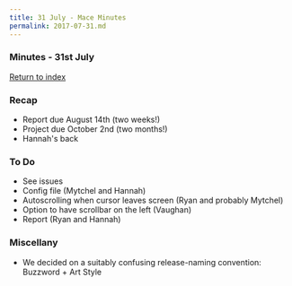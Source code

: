 ```yaml
---
title: 31 July - Mace Minutes
permalink: 2017-07-31.md
---
```


### Minutes - 31st July

[Return to index](../index.md)

### Recap
* Report due August 14th (two weeks!)
* Project due October 2nd (two months!)
* Hannah's back

### To Do
* See issues
* Config file (Mytchel and Hannah)
* Autoscrolling when cursor leaves screen (Ryan and probably Mytchel)
* Option to have scrollbar on the left (Vaughan)
* Report (Ryan and Hannah)

### Miscellany
* We decided on a suitably confusing release-naming convention: Buzzword + Art Style

